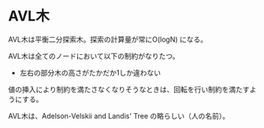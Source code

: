 # AVL木
AVL木は平衡二分探索木。探索の計算量が常にO(logN) になる。

AVL木は全てのノードにおいて以下の制約がなりたつ。

* 左右の部分木の高さがたかだか1しか違わない

値の挿入により制約を満たさなくなりそうなときは、回転を行い制約を満たすようにする。

AVL木は、Adelson-Velskii and Landis' Tree の略らしい（人の名前）。

